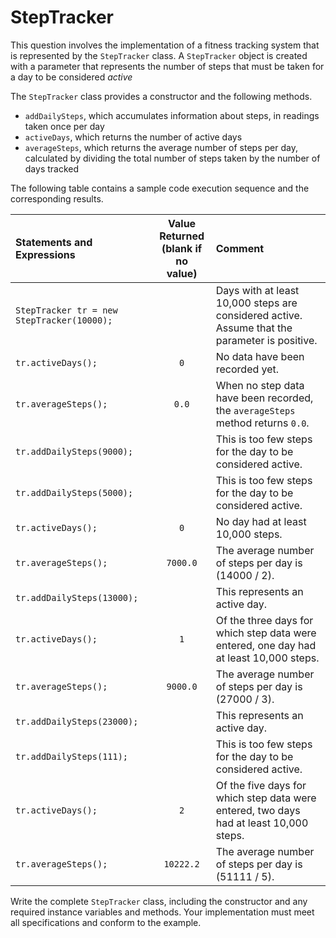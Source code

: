 # StepTracker

This question involves the implementation of a fitness tracking system that is represented by the `StepTracker` class. A `StepTracker` object is created with a parameter that represents the number of steps that must be taken for a day to be considered *active*

The `StepTracker` class provides a constructor and the following methods.
- `addDailySteps`, which accumulates information about steps, in readings taken once per day
- `activeDays`, which returns the number of active days
- `averageSteps`, which returns the average number of steps per day, calculated by dividing the total number of steps taken by the number of days tracked


The following table contains a sample code execution sequence and the corresponding results.

| **Statements and Expressions** | **Value Returned<br>(blank if no<br>value)** | **Comment** |
| :----------------------------- | :----------------------------------: | :---------- |
| `StepTracker tr = new StepTracker(10000);` | | Days with at least 10,000 steps are considered active. Assume that the parameter is positive. |
| `tr.activeDays();` | `0` | No data have been recorded yet. |
| `tr.averageSteps();` | `0.0` | When no step data have been recorded, the `averageSteps` method returns `0.0`. |
| `tr.addDailySteps(9000);` | | This is too few steps for the day to be considered active. |
| `tr.addDailySteps(5000);` | | This is too few steps for the day to be considered active. |
| `tr.activeDays();` | `0` | No day had at least 10,000 steps. |
| `tr.averageSteps();` | `7000.0` | The average number of steps per day is (14000 / 2). |
| `tr.addDailySteps(13000);` | | This represents an active day. |
| `tr.activeDays();` | `1` | Of the three days for which step data were entered, one day had at least 10,000 steps. |
| `tr.averageSteps();` | `9000.0` | The average number of steps per day is (27000 / 3). |
| `tr.addDailySteps(23000);` | | This represents an active day. |
| `tr.addDailySteps(111);` | | This is too few steps for the day to be considered active. |
| `tr.activeDays();` | `2` | Of the five days for which step data were entered, two days had at least 10,000 steps. |
| `tr.averageSteps();` | `10222.2` | The average number of steps per day is (51111 / 5). |

Write the complete `StepTracker` class, including the constructor and any required instance variables and methods. Your implementation must meet all specifications and conform to the example.